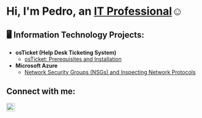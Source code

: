 <h1>Hi, I'm Pedro, an <a href="https://www.linkedin.com/in/pedro-reyes-3822b219a/">IT Professional</a>☺</h1>

<h2>🖥️ Information Technology Projects:</h2>

- <b>osTicket (Help Desk Ticketing System)</b>
  - [osTicket: Prerequisites and Installation](https://github.com/Pedro0-cmd/osticketprs)  
- <b>Microsoft Azure</b>
  - [Network Security Groups (NSGs) and Inspecting Network Protocols](https://github.com/Pedro0-cmd/Pedro0-cmdazure-network-protocols/blob/main/README.md#inspecting-dns-traffic-in-wireshark)

<h2>Connect with me:</h2>

[<img align="left" alt="Pedro | LinkedIn" width="22px" src="https://cdn.jsdelivr.net/npm/simple-icons@v3/icons/linkedin.svg" />][linkedin]

[linkedin]: https://www.linkedin.com/in/pedro-reyes-3822b219a
